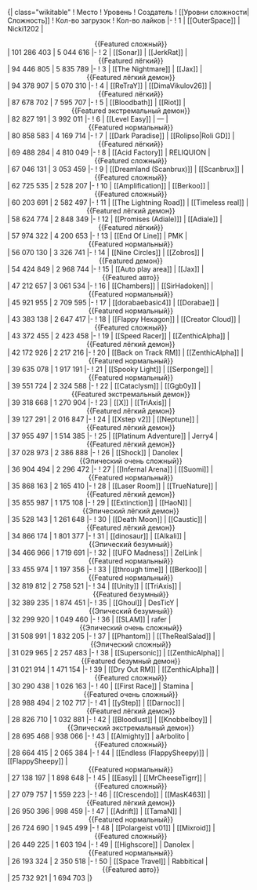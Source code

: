 {| class="wikitable"
! Место
! Уровень
! Создатель
! [[Уровни сложности|Сложность]]
! Кол-во загрузок
! Кол-во лайков
|-
! 1
| [[OuterSpace]]
| Nicki1202
| <center>{{Featured сложный}}</center>
| 101 286 403
| 5 044 616
|-
! 2
| [[Sonar]]
| [[JerkRat]]
| <center>{{Featured лёгкий}}</center>
| 94 446 805
| 5 835 789
|-
! 3
| [[The Nightmare]]
| [[Jax]]
| <center>{{Featured лёгкий демон}}</center>
| 94 378 907
| 5 070 310
|-
! 4
| [[ReTraY]]
| [[DimaVikulov26]]
| <center>{{Featured лёгкий}}</center>
| 87 678 702
| 7 595 707
|-
! 5
| [[Bloodbath]]
| [[Riot]]
| <center>{{Featured экстремальный демон}}</center>
| 82 827 191
| 3 992 011
|-
! 6
| [[Level Easy]]
| —
| <center>{{Featured нормальный}}</center>
| 80 858 583
| 4 169 714
|-
! 7
| [[Dark Paradise]]
| [[Rolipso|Roli GD]]
| <center>{{Featured лёгкий}}</center>
| 69 488 284
| 4 810 049
|-
! 8
| [[Acid Factory]]
| RELIQUION
| <center>{{Featured сложный}}</center>
| 67 046 131
| 3 053 459
|-
! 9
| [[Dreamland (Scanbrux)]]
| [[Scanbrux]]
| <center>{{Featured сложный}}</center>
| 62 725 535
| 2 528 207
|-
! 10
| [[Amplification]]
| [[Berkoo]]
| <center>{{Featured сложный}}</center>
| 60 203 691
| 2 582 497
|-
! 11
| [[The Lightning Road]]
| [[Timeless real]]
| <center>{{Featured лёгкий демон}}</center>
| 58 624 774
| 2 848 349
|-
! 12
| [[Promises (Adiale)]]
| [[Adiale]]
| <center>{{Featured лёгкий}}</center>
| 57 974 322
| 4 200 653
|-
! 13
| [[End Of Line]]
| PMK
| <center>{{Featured нормальный}}</center>
| 56 070 130
| 3 326 741
|-
! 14
| [[Nine Circles]]
| [[Zobros]]
| <center>{{Featured демон}}</center>
| 54 424 849
| 2 968 744
|-
! 15
| [[Auto play area]]
| [[Jax]]
| <center>{{Featured авто}}</center>
| 47 212 657
| 3 061 534
|-
! 16
| [[Chambers]]
| [[SirHadoken]]
| <center>{{Featured нормальный}}</center>
| 45 921 955
| 2 709 595
|-
! 17
| [[dorabaebasic4]]
| [[Dorabae]]
| <center>{{Featured нормальный}}</center>
| 43 383 138
| 2 647 417
|-
! 18
| [[Flappy Hexagon]]
| [[Creator Cloud]]
| <center>{{Featured сложный}}</center>
| 43 372 455
| 2 423 458
|-
! 19
| [[Speed Racer]]
| [[ZenthicAlpha]]
| <center>{{Featured лёгкий демон}}</center>
| 42 172 926
| 2 217 216
|-
! 20
| [[Back on Track RM]]
| [[ZenthicAlpha]]
| <center>{{Featured нормальный}}</center>
| 39 635 078
| 1 917 191
|-
! 21
| [[Spooky Light]]
| [[Serponge]]
| <center>{{Featured нормальный}}</center>
| 39 551 724
| 2 324 588
|-
! 22
| [[Cataclysm]]
| [[Ggb0y]]
| <center>{{Featured экстремальный демон}}</center>
| 39 318 668
| 1 270 904
|-
! 23
| [[X]]
| [[TriAxis]]
| <center>{{Featured лёгкий демон}}</center>
| 39 127 291
| 2 016 847
|-
! 24
| [[Xstep v2]]
| [[Neptune]]
| <center>{{Featured лёгкий демон}}</center>
| 37 955 497
| 1 514 385
|-
! 25
| [[Platinum Adventure]]
| Jerry4
| <center>{{Featured лёгкий демон}}</center>
| 37 028 973
| 2 386 888
|-
! 26
| [[Shock]]
| Danolex
| <center>{{Эпический очень сложный}}</center>
| 36 904 494
| 2 296 472
|-
! 27
| [[Infernal Arena]]
| [[Suomi]]
| <center>{{Featured нормальный}}</center>
| 35 868 163
| 2 165 410
|-
! 28
| [[Laser Room]]
| [[TrueNature]]
| <center>{{Featured лёгкий демон}}</center>
| 35 855 987
| 1 175 108
|-
! 29
| [[Extinction]]
| [[HaoN]]
| <center>{{Эпический лёгкий демон}}</center>
| 35 528 143
| 1 261 648
|-
! 30
| [[Death Moon]]
| [[Caustic]]
| <center>{{Featured лёгкий демон}}</center>
| 34 866 174
| 1 801 377
|-
! 31
| [[dinosaur]]
| [[Alkali]]
| <center>{{Эпический безумный}}</center>
| 34 466 966
| 1 719 691
|-
! 32
| [[UFO Madness]]
| ZelLink
| <center>{{Featured нормальный}}</center>
| 33 455 974
| 1 197 356
|-
! 33
| [[through time]]
| [[Berkoo]]
| <center>{{Featured нормальный}}</center>
| 32 819 812
| 2 758 521
|-
! 34
| [[Unity]]
| [[TriAxis]]
| <center>{{Featured безумный}}</center>
| 32 389 235
| 1 874 451
|-
! 35
| [[Ghoul]]
| DesTicY
| <center>{{Эпический безумный}}</center>
| 32 299 920
| 1 049 460
|-
! 36
| [[SLAM]]
| rafer
| <center>{{Эпический очень сложный}}</center>
| 31 508 991
| 1 832 205
|-
! 37
| [[Phantom]]
| [[TheRealSalad]]
| <center>{{Эпический сложный}}</center>
| 31 029 965
| 2 257 483
|-
! 38
| [[Supersonic]]
| [[ZenthicAlpha]]
| <center>{{Featured безумный демон}}</center>
| 31 021 914
| 1 471 154
|-
! 39
| [[Dry Out RM]]
| [[ZenthicAlpha]]
| <center>{{Featured сложный}}</center>
| 30 290 438
| 1 026 163
|-
! 40
| [[First Race]]
| Stamina
| <center>{{Featured очень сложный}}</center>
| 28 988 494
| 2 102 717
|-
! 41
| [[yStep]]
| [[Darnoc]]
| <center>{{Featured лёгкий демон}}</center>
| 28 826 710
| 1 032 881
|-
! 42
| [[Bloodlust]]
| [[Knobbelboy]]
| <center>{{Эпический экстремальный демон}}</center>
| 28 695 468
| 938 066
|-
! 43
| [[Almighty]]
| aArbolito
| <center>{{Featured сложный}}</center>
| 28 664 415
| 2 065 384
|-
! 44
| [[Endless (FlappySheepy)]]
| [[FlappySheepy]]
| <center>{{Featured нормальный}}</center>
| 27 138 197
| 1 898 648
|-
! 45
| [[Easy]]
| [[MrCheeseTigrr]]
| <center>{{Featured сложный}}</center>
| 27 079 757
| 1 559 223
|-
! 46
| [[Crescendo]]
| [[MasK463]]
| <center>{{Featured лёгкий демон}}</center>
| 26 950 396
| 998 459
|-
! 47
| [[Adrift]]
| [[TamaN]]
| <center>{{Featured нормальный}}</center>
| 26 724 690
| 1 945 499
|-
! 48
| [[Polargeist v01]]
| [[Mixroid]]
| <center>{{Featured сложный}}</center>
| 26 449 225
| 1 603 194
|-
! 49
| [[Highscore]]
| Danolex
| <center>{{Featured нормальный}}</center>
| 26 193 324
| 2 350 518
|-
! 50
| [[Space Travel]]
| Rabbitical
| <center>{{Featured авто}}</center>
| 25 732 921
| 1 694 703
|}
